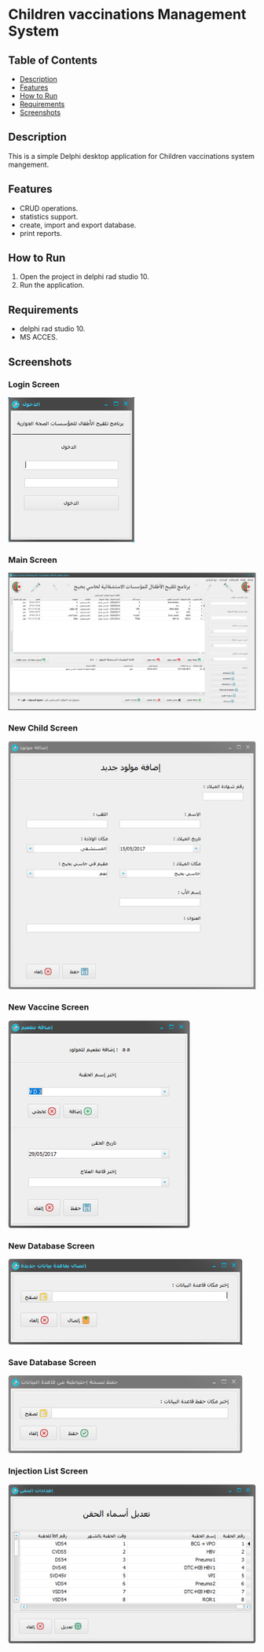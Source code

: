 # Children vaccinations Management System

## Table of Contents
- [Description](#description)
- [Features](#features)
- [How to Run](#how-to-run)
- [Requirements](#requirements)
- [Screenshots](#screenshots)

## Description
This is a simple Delphi desktop application for Children vaccinations system mangement.

## Features
- CRUD operations.
- statistics support.
- create, import and export database. 
- print reports.

## How to Run
1. Open the project in delphi rad studio 10.
2. Run the application.

## Requirements
- delphi rad studio 10.
- MS ACCES.


## Screenshots  

### Login Screen  
![Login Screen](Screenshots/1.PNG)  

### Main Screen  
![Main Screen](Screenshots/2.PNG)  

### New Child Screen  
![New Child Screen](Screenshots/3.PNG)  

### New Vaccine Screen  
![New Vaccin Screen](Screenshots/4.PNG)  

### New Database Screen  
![New db Screen](Screenshots/5.PNG)  

### Save Database Screen  
![Save db Screen](Screenshots/6.PNG)  

### Injection List Screen  
![Injection List Screen](Screenshots/7.PNG)  

